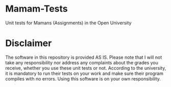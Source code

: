 # Mamam-Tests
Unit tests for Mamans (Assignments) in the Open University

# Disclaimer
The software in this repository is provided AS IS. Please note that I will not take any responsibility nor address any complaints about the grades you receive, whether you use these unit tests or not. According to the university, it is mandatory to run their tests on your work and make sure their program compiles with no errors. Using this software is on your own responsibility. 

